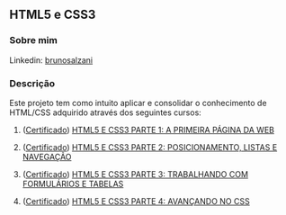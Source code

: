 ## HTML5 e CSS3

### Sobre mim
Linkedin: <a href="https://www.linkedin.com/in/brunosalzani/" target="_blank">brunosalzani</a>

### Descrição
Este projeto tem como intuito aplicar e consolidar o conhecimento de HTML/CSS adquirido através dos seguintes cursos:

1) (<a href="https://cursos.alura.com.br/certificate/1209abd4-85e0-4562-a32c-10ecb7fc886f" target="_blank">Certificado</a>) 
<a href="https://cursos.alura.com.br/course/html5-css3-primeiros-passos" target="_blank">HTML5 E CSS3 PARTE 1: A PRIMEIRA PÁGINA DA WEB</a>

2) (<a href="https://cursos.alura.com.br/certificate/00979dc6-15ba-43f9-bc5a-23c0ee7be7a7" target="_blank">Certificado</a>) 
<a href="https://cursos.alura.com.br/course/html5-css3-posicionamento-listas-navegacao" target="_blank">HTML5 E CSS3 PARTE 2: POSICIONAMENTO, LISTAS E NAVEGAÇÃO</a>

3) (<a href="https://cursos.alura.com.br/certificate/4e143324-cf13-4bdf-b8e9-822825686c4d" target="_blank">Certificado</a>) 
<a href="https://cursos.alura.com.br/course/html5-css3-formularios-tabelas" target="_blank">HTML5 E CSS3 PARTE 3: TRABALHANDO COM FORMULÁRIOS E TABELAS</a>

4) (<a href="https://cursos.alura.com.br/certificate/ad012211-a9d6-4b3c-a8b8-c80a6f08b63d" target="_blank">Certificado</a>) 
<a href="https://cursos.alura.com.br/course/html5-css3-avancando-css" target="_blank">HTML5 E CSS3 PARTE 4: AVANÇANDO NO CSS</a>
